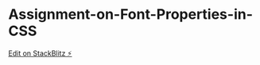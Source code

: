 # Assignment-on-Font-Properties-in-CSS

[Edit on StackBlitz ⚡️](https://stackblitz.com/edit/web-platform-mm7gu6)